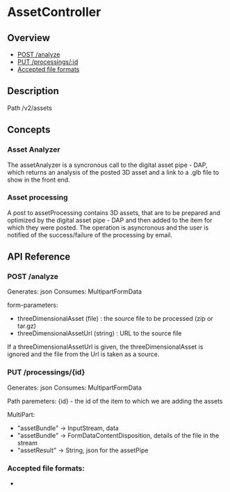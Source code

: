 # AssetController

## Overview

- [POST /analyze](#post-analyze)
- [PUT /processings/:id](#put-processingsid)
- [Accepted file formats](#-accepted-file-formats)

## Description

Path /v2/assets

## Concepts

### Asset Analyzer

The assetAnalyzer is a syncronous call to the digital asset pipe - DAP, which returns an analysis of the posted 3D asset
and a link to a .glb file to show in the front end.

### Asset processing

A post to assetProcessing contains 3D assets, that are to be prepared and optimized by the digital asset pipe - DAP and
then added to the item for which they were posted.
The operation is asyncronous and the user is notified of the success/failure of the processing by email.

## API Reference

### POST /analyze

Generates: json
Consumes: MultipartFormData

form-parameters:

- threeDimensionalAsset (file) : the source file to be processed (zip or tar.gz)
- threeDimensionalAssetUrl (string) : URL to the source file

If a threeDimensionalAssetUrl is given, the threeDimensionalAsset is ignored and the file from the Url is taken as a
source.

### PUT /processings/{id}

Generates: json
Consumes: MultipartFormData

Path paremeters:
{id} - the id of the item to which we are adding the assets

MultiPart:
- "assetBundle" -> InputStream, data
- "assetBundle" -> FormDataContentDisposition, details of the file in the stream
- "assetResult" -> String, json for the assetPipe

### Accepted file formats:
- 